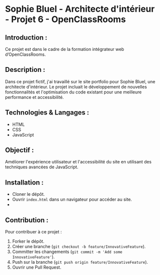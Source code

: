 # Sophie Bluel - Architecte d'intérieur - Projet 6 - OpenClassRooms

## Introduction :

Ce projet est dans le cadre de la formation intégrateur web d’OpenClassRooms.

## Description :

Dans ce projet fictif, j'ai travaillé sur le site portfolio pour Sophie Bluel, une architecte d'intérieur. Le projet incluait le développement de nouvelles fonctionnalités et l'optimisation du code existant pour une meilleure performance et accessibilité.

## Technologies & Langages :

- HTML
- CSS
- JavaScript

## Objectif :

Améliorer l'expérience utilisateur et l'accessibilité du site en utilisant des techniques avancées de JavaScript.

## Installation :

- Cloner le dépôt.
- Ouvrir `index.html` dans un navigateur pour accéder au site.
-

## Contribution :

Pour contribuer à ce projet :

1. Forker le dépôt.
2. Créer une branche (`git checkout -b feature/InnovativeFeature`).
3. Committer les changements (`git commit -m 'Add some InnovativeFeature'`).
4. Push sur la branche (`git push origin feature/InnovativeFeature`).
5. Ouvrir une Pull Request.
